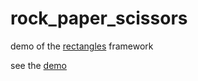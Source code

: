 # rock_paper_scissors
demo of the <a href = "https://github.com/jacoby149/rectangles">rectangles</a> framework

see the <a href = "https://jacobhoffman.tk/rock_paper_scissors">demo</a>


